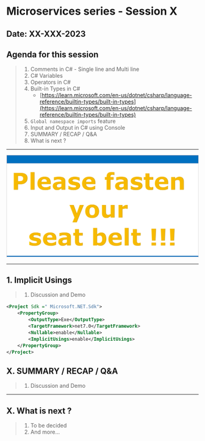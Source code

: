# Microservices series - Session X

## Date: XX-XXX-2023

## Agenda for this session

> 1. Comments in C# - Single line and Multi line
> 1. C# Variables
> 1. Operators in C#
> 1. Built-in Types in C# 
>    - [https://learn.microsoft.com/en-us/dotnet/csharp/language-reference/builtin-types/built-in-types](https://learn.microsoft.com/en-us/dotnet/csharp/language-reference/builtin-types/built-in-types)
> 1. `Global namespace imports` feature
> 1. Input and Output in C# using Console
> 1. SUMMARY / RECAP / Q&A
> 1. What is next ?

---

![Please fasten your seat belt |150x150](../../documentation/images/SeatBelt.PNG)

---

## 1. Implicit Usings

> 1. Discussion and Demo

```xml
<Project Sdk =" Microsoft.NET.Sdk"> 
    <PropertyGroup> 
        <OutputType>Exe</OutputType>
        <TargetFramework>net7.0</TargetFramework>
        <Nullable>enable</Nullable>
        <ImplicitUsings>enable</ImplicitUsings>
    </PropertyGroup>
</Project>
```

## X. SUMMARY / RECAP / Q&A

> 1. Discussion and Demo

---

## X. What is next ?

> 1. To be decided
> 1. And more...
